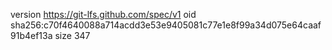 version https://git-lfs.github.com/spec/v1
oid sha256:c70f4640088a714acdd3e53e9405081c77e1e8f99a34d075e64caaf91b4ef13a
size 347
